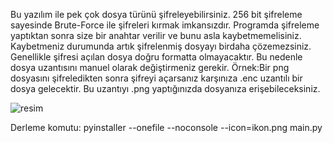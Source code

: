 Bu yazılım ile pek çok dosya türünü şifreleyebilirsiniz.
256 bit şifreleme sayesinde Brute-Force ile şifreleri kırmak imkansızdır.
Programda şifreleme yaptıktan sonra size bir anahtar verilir ve bunu asla kaybetmemelisiniz.
Kaybetmeniz durumunda artık şifrelenmiş dosyayı birdaha çözemezsiniz.
Genellikle şifresi açılan dosya doğru formatta olmayacaktır.
Bu nedenle dosya uzantısını manuel olarak değiştirmeniz gerekir.
Örnek:Bir png dosyasını şifreledikten sonra şifreyi açarsanız karşınıza .enc uzantılı bir dosya gelecektir.
Bu uzantıyı .png yaptığınızda dosyanıza erişebileceksiniz.

![resim](https://github.com/user-attachments/assets/a91b5037-e13e-4356-8fa9-9eea6852c362)




Derleme komutu: pyinstaller --onefile --noconsole --icon=ikon.png  main.py  
